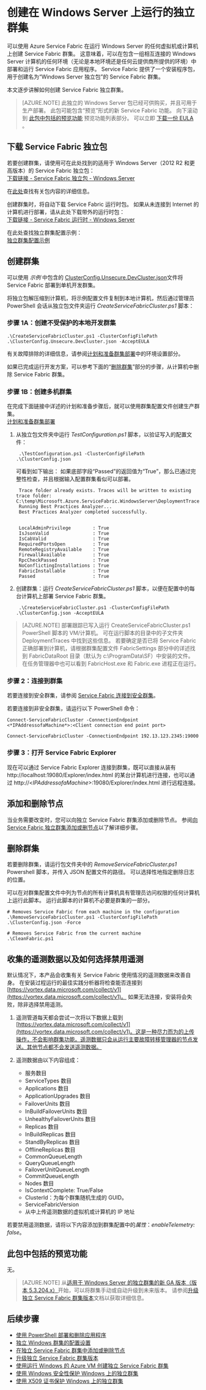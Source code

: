 <properties
    pageTitle="创建独立 Azure Service Fabric 群集 | Azure"
    description="在运行 Windows Server 的任何本地或任意云计算机（物理或虚拟）上创建 Azure Service Fabric 群集。"
    services="service-fabric"
    documentationcenter=".net"
    author="ChackDan"
    manager="timlt"
    editor="" />
<tags
    ms.assetid="31349169-de19-4be6-8742-ca20ac41eb9e"
    ms.service="service-fabric"
    ms.devlang="dotnet"
    ms.topic="article"
    ms.tgt_pltfrm="NA"
    ms.workload="NA"
    ms.date="03/24/2017"
    wacn.date="05/15/2017"
    ms.author="chackdan;maburlik"
    ms.translationtype="Human Translation"
    ms.sourcegitcommit="457fc748a9a2d66d7a2906b988e127b09ee11e18"
    ms.openlocfilehash="ebd485ec970ea11cca7d08e8da478ac0d36f9ab0"
    ms.contentlocale="zh-cn"
    ms.lasthandoff="05/05/2017" />

# <a name="create-a-standalone-cluster-running-on-windows-server"></a>创建在 Windows Server 上运行的独立群集
可以使用 Azure Service Fabric 在运行 Windows Server 的任何虚拟机或计算机上创建 Service Fabric 群集。 这意味着，可以在包含一组相互连接的 Windows Server 计算机的任何环境（无论是本地环境还是任何云提供商所提供的环境）中部署和运行 Service Fabric 应用程序。 Service Fabric 提供了一个安装程序包，用于创建名为“Windows Server 独立包”的 Service Fabric 群集。

本文逐步讲解如何创建 Service Fabric 独立群集。

> [AZURE.NOTE]
> 此独立的 Windows Server 包已经可供购买，并且可用于生产部署。 此包可能包含“预览”形式的新 Service Fabric 功能。 向下滚动到 [此包中包括的预览功能](#previewfeatures_anchor) 预览功能列表部分。 可以立即 [下载一份 EULA](http://go.microsoft.com/fwlink/?LinkID=733084) 。
> 
> 

<a id="downloadpackage"></a>

## <a name="download-the-service-fabric-standalone-package"></a>下载 Service Fabric 独立包
若要创建群集，请使用可在此处找到的适用于 Windows Server（2012 R2 和更高版本）的 Service Fabric 独立包： <br>
[下载链接 - Service Fabric 独立包 - Windows Server](http://go.microsoft.com/fwlink/?LinkId=730690)

在[此处](/documentation/articles/service-fabric-cluster-standalone-package-contents/)查找有关包内容的详细信息。

创建群集时，将自动下载 Service Fabric 运行时包。 如果从未连接到 Internet 的计算机进行部署，请从此处下载带外的运行时包： <br>
[下载链接 - Service Fabric 运行时 - Windows Server](https://go.microsoft.com/fwlink/?linkid=839354)

在此处查找独立群集配置示例：<br>[独立群集配置示例](https://github.com/Azure-Samples/service-fabric-dotnet-standalone-cluster-configuration/tree/master/Samples)

<a id="createcluster"></a>

## <a name="create-the-cluster"></a>创建群集
可以使用 *示例* 中包含的 [ClusterConfig.Unsecure.DevCluster.json](https://github.com/Azure-Samples/service-fabric-dotnet-standalone-cluster-configuration/tree/master/Samples)文件将 Service Fabric 部署到单机开发群集。

将独立包解压缩到计算机，将示例配置文件复制到本地计算机，然后通过管理员 PowerShell 会话从独立包文件夹运行 *CreateServiceFabricCluster.ps1* 脚本：
### <a name="step-1a-create-an-unsecured-local-development-cluster"></a>步骤 1A：创建不受保护的本地开发群集

	.\CreateServiceFabricCluster.ps1 -ClusterConfigFilePath .\ClusterConfig.Unsecure.DevCluster.json -AcceptEULA


有关故障排除的详细信息，请参阅[计划和准备群集部署](/documentation/articles/service-fabric-cluster-standalone-deployment-preparation/)中的环境设置部分。

如果已完成运行开发方案，可以参考下面的“[删除群集](#removecluster_anchor)”部分的步骤，从计算机中删除 Service Fabric 群集。 

### <a name="step-1b-create-a-multi-machine-cluster"></a>步骤 1B：创建多机群集
在完成下面链接中详述的计划和准备步骤后，就可以使用群集配置文件创建生产群集。 <br>
[计划和准备群集部署](/documentation/articles/service-fabric-cluster-standalone-deployment-preparation/)

1. 从独立包文件夹中运行 *TestConfiguration.ps1* 脚本，以验证写入的配置文件：  


	    .\TestConfiguration.ps1 -ClusterConfigFilePath .\ClusterConfig.json


    可看到如下输出： 如果底部字段“Passed”的返回值为“True”，那么已通过完整性检查，并且根据输入配置群集看似可以部署。



    	Trace folder already exists. Traces will be written to existing trace folder: C:\temp\Microsoft.Azure.ServiceFabric.WindowsServer\DeploymentTraces
    	Running Best Practices Analyzer...
    	Best Practices Analyzer completed successfully.
    
    
    	LocalAdminPrivilege        : True
    	IsJsonValid                : True
    	IsCabValid                 : True
    	RequiredPortsOpen          : True
    	RemoteRegistryAvailable    : True
    	FirewallAvailable          : True
    	RpcCheckPassed             : True
    	NoConflictingInstallations : True
    	FabricInstallable          : True
    	Passed                     : True


2. 创建群集：运行 *CreateServiceFabricCluster.ps1* 脚本，以便在配置中的每台计算机上部署 Service Fabric 群集。 

        .\CreateServiceFabricCluster.ps1 -ClusterConfigFilePath .\ClusterConfig.json -AcceptEULA


> [AZURE.NOTE]
> 部署跟踪已写入运行 CreateServiceFabricCluster.ps1 PowerShell 脚本的 VM/计算机。 可在运行脚本的目录中的子文件夹 DeploymentTraces 中找到这些信息。 若要确定是否已将 Service Fabric 正确部署到计算机，请根据群集配置文件 FabricSettings 部分中的详述找到 FabricDataRoot 目录（默认为 c:\ProgramData\SF）中安装的文件。 在任务管理器中也可以看到 FabricHost.exe 和 Fabric.exe 进程正在运行。
> 
> 

### <a name="step-2-connect-to-the-cluster"></a>步骤 2：连接到群集
若要连接到安全群集，请参阅 [Service Fabric 连接到安全群集](/documentation/articles/service-fabric-connect-to-secure-cluster/)。

若要连接到非安全群集，请运行以下 PowerShell 命令：



	Connect-ServiceFabricCluster -ConnectionEndpoint <*IPAddressofaMachine*>:<Client connection end point port>

	Connect-ServiceFabricCluster -ConnectionEndpoint 192.13.123.2345:19000

### <a name="step-3-bring-up-service-fabric-explorer"></a>步骤 3：打开 Service Fabric Explorer
现在可以通过 Service Fabric Explorer 连接到群集，既可以直接从装有 http://localhost:19080/Explorer/index.html 的某台计算机进行连接，也可以通过 http://<*IPAddressofaMachine*>:19080/Explorer/index.html 进行远程连接。

## <a name="add-and-remove-nodes"></a>添加和删除节点
当业务需要改变时，您可以向独立 Service Fabric 群集添加或删除节点。 参阅[向 Service Fabric 独立群集添加或删节点](/documentation/articles/service-fabric-cluster-windows-server-add-remove-nodes/)以了解详细步骤。

<a id="removecluster" name="removecluster_anchor"></a>
## <a name="remove-a-cluster"></a>删除群集
若要删除群集，请运行包文件夹中的 *RemoveServiceFabricCluster.ps1* Powershell 脚本，并传入 JSON 配置文件的路径。 可以选择性地指定删除日志的位置。

可以在对群集配置文件中列为节点的所有计算机具有管理员访问权限的任何计算机上运行此脚本。 运行此脚本的计算机不必要是群集的一部分。


	# Removes Service Fabric from each machine in the configuration
	.\RemoveServiceFabricCluster.ps1 -ClusterConfigFilePath .\ClusterConfig.json -Force

	# Removes Service Fabric from the current machine
	.\CleanFabric.ps1

<a id="telemetry"></a>

## <a name="telemetry-data-collected-and-how-to-opt-out-of-it"></a>收集的遥测数据以及如何选择禁用遥测
默认情况下，本产品会收集有关 Service Fabric 使用情况的遥测数据来改善自身。 在安装过程运行的最佳实践分析器将检查能否连接到 [https://vortex.data.microsoft.com/collect/v1](https://vortex.data.microsoft.com/collect/v1)。 如果无法连接，安装将会失败，除非选择禁用遥测。

1. 遥测管道每天都会尝试一次将以下数据上载到 [https://vortex.data.microsoft.com/collect/v1](https://vortex.data.microsoft.com/collect/v1)。这是一种尽力而为的上传操作，不会影响群集功能。遥测数据只会从运行主要故障转移管理器的节点发送。其他节点都不会发送遥测数据。
2. 遥测数据由以下内容组成：

	- 服务数目
	- ServiceTypes 数目
	- Applications 数目
	- ApplicationUpgrades 数目
	- FailoverUnits 数目
	- InBuildFailoverUnits 数目
	- UnhealthyFailoverUnits 数目
	- Replicas 数目
	- InBuildReplicas 数目
	- StandByReplicas 数目
	- OfflineReplicas 数目
	- CommonQueueLength
	- QueryQueueLength
	- FailoverUnitQueueLength
	- CommitQueueLength
	- Nodes 数目
	- IsContextComplete: True/False
	- ClusterId：为每个群集随机生成的 GUID。
	- ServiceFabricVersion
	- 从中上传遥测数据的虚拟机或计算机的 IP 地址

若要禁用遥测数据，请将以下内容添加到群集配置中的*属性*：*enableTelemetry: false*。

<a id="previewfeatures" name="previewfeatures_anchor"></a>

## <a name="preview-features-included-in-this-package"></a>此包中包括的预览功能
无。


> [AZURE.NOTE]
> 从[适用于 Windows Server 的独立群集的新 GA 版本（版本 5.3.204.x）](https://azure.microsoft.com/zh-cn/blog/azure-service-fabric-for-windows-server-now-ga/)开始，可以将群集手动或自动升级到未来版本。 请参阅[升级独立 Service Fabric 群集版本](/documentation/articles/service-fabric-cluster-upgrade-windows-server/)文档以获取详细信息。
> 
> 

## <a name="next-steps"></a>后续步骤
* [使用 PowerShell 部署和删除应用程序](/documentation/articles/service-fabric-deploy-remove-applications/)
* [独立 Windows 群集的配置设置](/documentation/articles/service-fabric-cluster-manifest/)
* [在独立 Service Fabric 群集中添加或删除节点](/documentation/articles/service-fabric-cluster-windows-server-add-remove-nodes/)
* [升级独立 Service Fabric 群集版本](/documentation/articles/service-fabric-cluster-upgrade-windows-server/)
* [使用运行 Windows 的 Azure VM 创建独立 Service Fabric 群集](/documentation/articles/service-fabric-cluster-creation-with-windows-azure-vms/)
* [使用 Windows 安全性保护 Windows 上的独立群集](/documentation/articles/service-fabric-windows-cluster-windows-security/)
* [使用 X509 证书保护 Windows 上的独立群集](/documentation/articles/service-fabric-windows-cluster-x509-security/)

<!--Image references-->
[Trusted Zone]: ./media/service-fabric-cluster-creation-for-windows-server/TrustedZone.png
<!--Update_Description:wording update;add anchors to subtitles-->